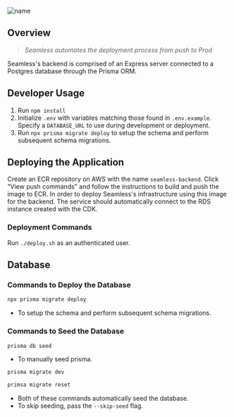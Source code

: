 ![name](https://user-images.githubusercontent.com/74154385/228689679-1de28721-ca1d-4a6a-a7a9-dbcf26c54f59.png)

## Overview

> _Seamless automates the deployment process from push to Prod_

Seamless's backend is comprised of an Express server connected to a Postgres database through the Prisma ORM.

## Developer Usage

1. Run `npm install`
2. Initialize `.env` with variables matching those found in `.env.example`. Specify a `DATABASE_URL` to use during development or deployment.
3. Run `npx prisma migrate deploy` to setup the schema and perform subsequent schema migrations.

## Deploying the Application

Create an ECR repository on AWS with the name `seamless-backend`. Click "View push commands" and follow the instructions to build and push the image to ECR. In order to deploy Seamless's infrastructure using this image for the backend. The service should automatically connect to the RDS instance created with the CDK.

### Deployment Commands

Run `./deploy.sh` as an authenticated user.

## Database

### Commands to Deploy the Database

```sh
npx prisma migrate deploy
```
- To setup the schema and perform subsequent schema migrations.

### Commands to Seed the Database

```sh
prisma db seed
```
- To manually seed prisma.

```sh
prisma migrate dev
```
```sh
primsa migrate reset
```
- Both of these commands automatically seed the database.
- To skip seeding, pass the `--skip-seed` flag.
